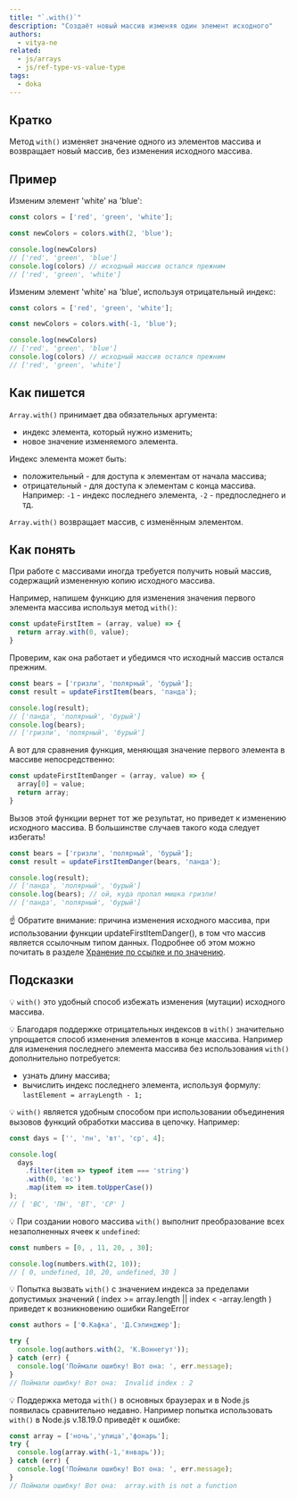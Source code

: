 ```yaml
---
title: "`.with()`"
description: "Создаёт новый массив изменяя один элемент исходного"
authors:
  - vitya-ne
related:
  - js/arrays
  - js/ref-type-vs-value-type
tags:
  - doka
---
```


## Кратко

Метод `with()` изменяет значение одного из элементов массива и возвращает новый массив, без изменения исходного массива.

## Пример

Изменим элемент 'white' на 'blue':

```js
const colors = ['red', 'green', 'white'];

const newColors = colors.with(2, 'blue');

console.log(newColors)
// ['red', 'green', 'blue']
console.log(colors) // исходный массив остался прежним
// ['red', 'green', 'white']
```

Изменим элемент 'white' на 'blue', используя отрицательный индекс:
```js
const colors = ['red', 'green', 'white'];

const newColors = colors.with(-1, 'blue');

console.log(newColors)
// ['red', 'green', 'blue']
console.log(colors) // исходный массив остался прежним
// ['red', 'green', 'white']
```

## Как пишется

`Array.with()` принимает два обязательных аргумента:
- индекс элемента, который нужно изменить;
- новое значение изменяемого элемента.

Индекс элемента может быть:
- положительный - для доступа к элементам от начала массива;
- отрицательный - для доступа к элементам с конца массива. Например: `-1` - индекс последнего элемента, `-2` - предпоследнего и тд.

`Array.with()` возвращает массив, с изменённым элементом.

## Как понять

При работе с массивами иногда требуется получить новый массив, содержащий измененную копию исходного массива.

Например, напишем функцию для изменения значения первого элемента массива используя метод `with()`:

```js
const updateFirstItem = (array, value) => {
  return array.with(0, value);
}
```

Проверим, как она работает и убедимся что исходный массив остался прежним.

```js
const bears = ['гризли', 'полярный', 'бурый'];
const result = updateFirstItem(bears, 'панда');

console.log(result);
// ['панда', 'полярный', 'бурый']
console.log(bears);
// ['гризли', 'полярный', 'бурый']

```

А вот для сравнения функция, меняющая значение первого элемента в массиве непосредственно:

```js
const updateFirstItemDanger = (array, value) => {
  array[0] = value;
  return array;
}
```

Вызов этой функции вернет тот же результат, но приведет к изменению исходного массива. В большинстве случаев такого кода следует избегать!

```js
const bears = ['гризли', 'полярный', 'бурый'];
const result = updateFirstItemDanger(bears, 'панда');

console.log(result);
// ['панда', 'полярный', 'бурый']
console.log(bears); // ой, куда пропал мишка гризли!
// ['панда', 'полярный', 'бурый']

```

☝️ Обратите внимание: причина изменения исходного массива, при использовании функции updateFirstItemDanger(), в том что массив является ссылочным типом данных.
Подробнее об этом можно почитать в разделе [Хранение по ссылке и по значению](https://doka.guide/js/ref-type-vs-value-type/#mutacii-i-neizmenyaemost).

## Подсказки

💡 `with()` это удобный способ избежать изменения (мутации) исходного массива.

💡 Благодаря поддержке отрицательных индексов в `with()` значительно упрощается способ изменения элементов в конце массива. Например для изменения последнего элемента массива без использования `with()` дополнительно потребуется:
- узнать длину массива;
- вычислить индекс последнего элемента, используя формулу:
`lastElement = arrayLength - 1;`

💡 `with()` является удобным способом при использовании объединения вызовов функций обработки массива в цепочку. Например:

```js
const days = ['', 'пн', 'вт', 'ср', 4];

console.log(
  days
    .filter(item => typeof item === 'string')
    .with(0, 'вс')
    .map(item => item.toUpperCase())
);
// [ 'ВС', 'ПН', 'ВТ', 'СР' ]
```

💡 При создании нового массива `with()` выполнит преобразование всех незаполненных ячеек к `undefined`:

```js
const numbers = [0, , 11, 20, , 30];

console.log(numbers.with(2, 10));
// [ 0, undefined, 10, 20, undefined, 30 ]
```

💡 Попытка вызвать `with()` с значением индекса за пределами допустимых значений ( index >= array.length || index < -array.length ) приведет к возникновению ошибки RangeError

```js
const authors = ['Ф.Кафка', 'Д.Сэлинджер'];

try {
  console.log(authors.with(2, 'К.Воннегут'));
} catch (err) {
  console.log('Поймали ошибку! Вот она: ', err.message);
}
// Поймали ошибку! Вот она:  Invalid index : 2
```

💡 Поддержка метода `with()` в основных браузерах и в Node.js появилась сравнительно недавно. Например попытка использовать `with()` в Node.js v.18.19.0 приведёт к ошибке:

```js
const array = ['ночь','улица','фонарь'];
try {
  console.log(array.with(-1,'январь'));
} catch (err) {
  console.log('Поймали ошибку! Вот она: ', err.message);
}
// Поймали ошибку! Вот она:  array.with is not a function

```







